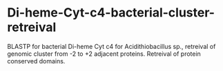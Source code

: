 # Di-heme-Cyt-c4-bacterial-cluster-retreival
BLASTP for bacterial Di-heme Cyt c4 for Acidithiobacillus sp., retreival of genomic cluster from -2 to +2 adjacent proteins. Retreival of protein conserved domains.
